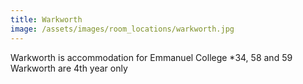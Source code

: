 ```yaml
---
title: Warkworth
image: /assets/images/room_locations/warkworth.jpg
---
```


Warkworth is accommodation for Emmanuel College
*34, 58 and 59 Warkworth are 4th year only
